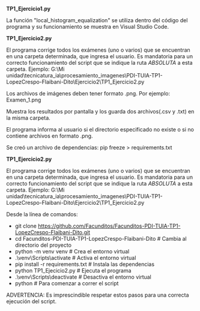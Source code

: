 **TP1_Ejercicio1.py**

La función "local_histogram_equalization" se utiliza dentro del código del programa
 y su funcionamiento se muestra en Visual Studio Code.

**TP1_Ejercicio2.py**

El programa corrige todos los exámenes (uno o varios) que se encuentran en una carpeta determinada, que ingresa el usuario. Es mandatoria para un correcto funcionamiento del script que se indique la ruta *ABSOLUTA* a esta carpeta. Ejemplo: G:\Mi unidad\tecnicatura_ia\procesamiento_imagenes\PDI-TUIA-TP1-LopezCrespo-Flaibani-Dito\Ejercicio2\TP1_Ejercicio2.py

Los archivos de imágenes deben tener formato .png. Por ejemplo: Examen_1.png

Muestra los resultados por pantalla y los guarda dos archivos(.csv y .txt) en la misma carpeta.

El programa informa al usuario si el directorio especificado no existe o si no contiene archivos en formato .png.

Se creó un archivo de dependencias: pip freeze > requirements.txt

**TP1_Ejercicio2.py**

El programa corrige todos los exámenes (uno o varios) que se encuentran en una carpeta determinada, que ingresa el usuario. Es mandatoria para un correcto funcionamiento del script que se indique la ruta *ABSOLUTA* a esta carpeta. Ejemplo: G:\Mi unidad\tecnicatura_ia\procesamiento_imagenes\PDI-TUIA-TP1-LopezCrespo-Flaibani-Dito\Ejercicio2\TP1_Ejercicio2.py

Desde la línea de comandos:

* git clone https://github.com/Facunditos/Facunditos-PDI-TUIA-TP1-LopezCrespo-Flaibani-Dito.git
* cd Facunditos-PDI-TUIA-TP1-LopezCrespo-Flaibani-Dito           # Cambia al directorio del proyecto
* python -m venv venv             # Crea el entorno virtual
* .\venv\Scripts\activate         # Activa el entorno virtual
* pip install -r requirements.txt # Instala las dependencias
* python TP1_Ejecicio2.py         # Ejecuta el programa
* .\venv\Scripts\deactivate       # Desactiva el entorno virtual
* python                          # Para comenzar a correr el script

ADVERTENCIA: Es imprescindible respetar estos pasos para una correcta ejecución del script. 